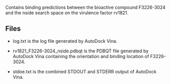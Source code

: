 Contains binding predictions between the bioactive compound F3226-3024 and the nside search space on the virulence factor rv1821.

## Files

- log.txt is the log file generated by AutoDock Vina.

- rv1821_F3226-3024_nside.pdbqt is the PDBQT file generated by AutoDock Vina containing the orientation and binding location of F3226-3024.

- stdoe.txt is the combined STDOUT and STDERR output of AutoDock Vina.

